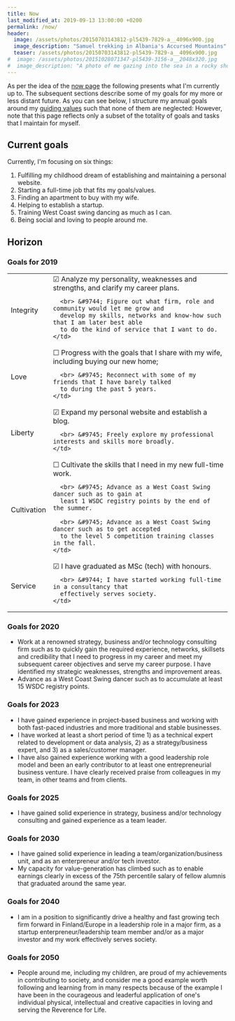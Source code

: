 ```yaml
---
title: Now
last_modified_at: 2019-09-13 13:00:00 +0200
permalink: /now/
header:
  image: /assets/photos/20150703143812-pl5439-7829-a__4096x900.jpg
  image_description: "Samuel trekking in Albania's Accursed Mountains"
  teaser: /assets/photos/20150703143812-pl5439-7829-a__4096x900.jpg
#  image: /assets/photos/20151028071347-pl5439-3156-a__2048x320.jpg
#  image_description: "A photo of me gazing into the sea in a rocky shore in Lauttasaari"
---
```


As per the idea of the [now page](https://nownownow.com/about) the following 
presents what I'm currently up to. The subsequent sections describe some of my 
goals for my more or less distant future. As you can <!-- , and a log of past goals -->
see below, I structure my annual goals around my [guiding 
values](/about/#what-are-my-values) such that none of them are neglected: 
However, note that this page reflects only a subset of the totality of goals 
and tasks that I maintain for myself.

## Current goals

Currently, I'm focusing on six things:

1. Fulfilling my childhood dream of establishing and maintaining a personal
   website.
2. Starting a full-time job that fits my goals/values.
3. Finding an apartment to buy with my wife.
4. Helping to establish a startup.
5. Training West Coast swing dancing as much as I can.
6. Being social and loving to people around me.

## Horizon

### Goals for 2019

<table>
  <tr>
    <td>Integrity</td>
    <td>
      &#9745; Analyze my personality, weaknesses and strengths, and clarify my
      career plans.

      <br> &#9744; Figure out what firm, role and community would let me grow and 
      develop my skills, networks and know-how such that I am later best able 
      to do the kind of service that I want to do.
    </td>
  </tr>
  <tr>
    <td>Love</td>
    <td>
      &#9744; Progress with the goals that I share with my wife, including
      buying our new home;

      <br> &#9745; Reconnect with some of my friends that I have barely talked
      to during the past 5 years.
    </td>
  </tr>
  <tr>
    <td>Liberty</td>
    <td>
      &#9745; Expand my personal website and establish a blog.

      <br> &#9745; Freely explore my professional interests and skills more broadly.
    </td>
  </tr>
  <tr>
    <td>Cultivation</td>
    <td>
      &#9744; Cultivate the skills that I need in my new full-time work.
      
      <br> &#9745; Advance as a West Coast Swing dancer such as to gain at
      least 1 WSDC registry points by the end of the summer.

      <br> &#9745; Advance as a West Coast Swing dancer such as to get accepted
      to the level 5 competition training classes in the fall.
    </td>
  </tr>
  <tr>
    <td>Service</td>
    <td>
      &#9745; I have graduated as MSc (tech) with honours.

      <br> &#9744; I have started working full-time in a consultancy that
      effectively serves society.
    </td>
  </tr>
</table>

### Goals for 2020

* Work at a renowned strategy, business and/or technology consulting firm 
  such as to quickly gain the required experience, networks, skillsets and 
  credibility that I need to progress in my career and meet my subsequent career 
  objectives and serve my career purpose. I have identified my strategic 
  weaknesses, strengths and improvement areas.
* Advance as a West Coast Swing dancer such as to accumulate at least 15 WSDC 
  registry points.

### Goals for 2023

* I have gained experience in project-based business and working with both 
  fast-paced industries and more traditional and stable businesses.
* I have worked at least a short period of time 1) as a technical expert 
  related to development or data analysis, 2) as a strategy/business expert, 
  and 3) as a sales/customer manager.
* I have also gained experience working with a good leadership role model and 
  been an early contributor to at least one entrepreneurial business venture. 
  I have clearly received praise from colleagues in my team, in other teams 
  and from clients.

### Goals for 2025

* I have gained solid experience in strategy, business and/or technology 
  consulting and gained experience as a team leader.

### Goals for 2030

* I have gained solid experience in leading a team/organization/business unit, 
  and as an enterpreneur and/or tech investor.
* My capacity for value-generation has climbed such as to enable earnings 
  clearly in excess of the 75th percentile salary of fellow alumnis that 
  graduated around the same year.

### Goals for 2040

* I am in a position to significantly drive a healthy and fast growing tech 
  firm forward in Finland/Europe in a leadership role in a major firm, as a 
  startup enterpreneur/leadership team member and/or as a major investor and
  my work effectively serves society.

### Goals for 2050

* People around me, including my children, are proud of my achievements in 
  contributing to society, and consider me a good example worth following and 
  learning from in many respects because of the example I have been in the 
  courageous and leaderful application of one's individual physical, 
  intellectual and creative capacities in loving and serving the Reverence for 
  Life.

<!--
## Rear-view log

### Goals for 2018 -- a review

<table>
  <tr>
    <td>Integrity</td>
    <td>
      &#9744; Develop and stay true to a portfolio of at least 10 spartanified habits
      <br> &#9744; Develop and stay true to a steady sleep rhythm (at least 2/3 of all days sleep at least 7.5 hours by going to sleep 20-23 and waking up 05-08)
    </td>
  </tr>
  <tr>
    <td>Love</td>
    <td>
      &#9745; Get happily married!
      <br> &#9744; Spend at least 1 hour personally with 3/4 of the individuals that you personally wanted to invite to your wedding
    </td>
  </tr>
  <tr>
    <td>Liberty</td>
    <td>
      &#9745; Get to a level in West Coast Swing (WCS) that would make you eligible for competitive and/or level 4 training classes.
    </td>
  </tr>
  <tr>
    <td>Cultivation</td>
    <td>
      &#9745; At least 30 30+ min aerobic training sessions → Seems like the count is 30-50
      <br> &#9745; At least 30 30+ min anaerobic training sessions → Seems like the count is 30-50
      <br> &#9745; At least 30 30+ min stretching sessions → Seems like the count is 40-60
      <br> &#9744; Cooper 3300+; Half marathon: 1h 30 min; Push ups per minute: 40+.
    </td>
  </tr>
  <tr>
    <td>Service</td>
    <td>
      &#9745; All mandatory courses passed in my MSc degree with GPA > 4.0 and
      I have a Master's Thesis that combines both strategy and technology at
      least 30% completed.
      <br> &#9745; I have applied learnings from my data science studies professionally.
      <br> &#9744; LinkedIn and personal blog established
    </td>
  </tr>
</table>

### Goals for 2017 -- a review

<table>
  <tr>
    <td>Integrity</td>
    <td>
      &#9745; Develop a portfolio of good habits to improve yourself.
      &#9745; Apply GTD systematically throughout the semester.
    </td>
  </tr>
  <tr>
    <td>Love</td>
    <td>
      &#9745; Enjoy a successful vacation in Asia with your future wife!
    </td>
  </tr>
  <tr>
    <td>Liberty</td>
    <td>
      &#9744; Develop a personal website/blog.
    </td>
  </tr>
  <tr>
    <td>Cultivation</td>
    <td>
      &#9745; At least 30 30+ min aerobic training sessions → Seems like the count is 30-50
      <br> &#9745; At least 30 30+ min anaerobic training sessions → Seems like the count is 30-50
      <br> &#9745; At least 30 30+ min stretching sessions → Seems like the count is 40-60
      <br> &#9744; Cooper 3300+; Half marathon: 1h 30 min; Push ups per minute: 40+.
    </td>
  </tr>
  <tr>
    <td>Service</td>
    <td>
      &#9745; BSc degree completed.
      <br> &#9745; Gained work experience in consulting, leadership and software development.
    </td>
  </tr>
</table>

### Goals for 2015 -- a review

* I have gained experience in project management, computer science, and web 
  development. I have also figured out what kind of career avenue I wish to 
  pursue.

### Goals for 2010 -- a review

* I have honorably completed my military service and started studies in one of 
  Finland's three top academic institutions in a field in which I can leverage 
  my natural aptitudes and gain knowledge to support interesting career avenues 
  related to technology.

### Goals for 2008 -- a review

* I have honorably completed my secondary school and gained at least 10 months 
  worth of practical work experience as well as learnt to be proficient in at 
  least three languages.
-->
